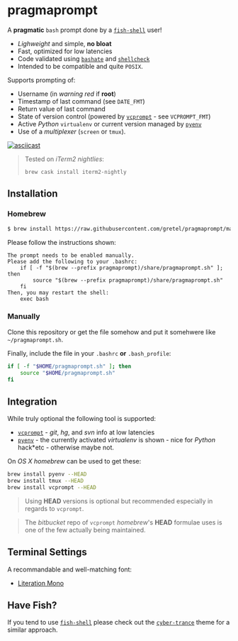 # pragmaprompt

A **pragmatic** `bash` prompt done by a [`fish-shell`](https://github.com/fish-shell/fish-shell) user!

* _Lighweight_ and simple, **no bloat**
* Fast, optimized for low latencies
* Code validated using [`bashate`](https://github.com/openstack-dev/bashate) and [`shellcheck`](https://github.com/koalaman/shellcheck)
* Intended to be compatible and quite `POSIX`.

Supports prompting of:

* Username (in *warning red* if **root**)
* Timestamp of last command (see `DATE_FMT`)
* Return value of last command
* State of version control (powered by [`vcprompt`](https://bitbucket.org/gward/vcprompt) - see `VCPROMPT_FMT`)
* Active *Python* `virtualenv` or current version managed by [`pyenv`](https://github.com/yyuu/pyenv)
* Use of a _multiplexer_ (`screen` or `tmux`).

[![asciicast](https://cloud.githubusercontent.com/assets/80815/15549133/85d74ea8-22ab-11e6-95fa-15d997ff99f9.png)](https://asciinema.org/a/46814)

> Tested on *iTerm2 nightlies*:
>
> `brew cask install iterm2-nightly`

## Installation

### Homebrew

```bash
$ brew install https://raw.githubusercontent.com/gretel/pragmaprompt/master/pragmaprompt.rb
```

Please follow the instructions shown:

```
The prompt needs to be enabled manually.
Please add the following to your .bashrc:
    if [ -f "$(brew --prefix pragmaprompt)/share/pragmaprompt.sh" ]; then
        source "$(brew --prefix pragmaprompt)/share/pragmaprompt.sh"
    fi
Then, you may restart the shell:
    exec bash
```

### Manually

Clone this repository or get the file somehow and put it somehwere like `~/pragmaprompt.sh`.

Finally, include the file in your `.bashrc` **or** `.bash_profile`:

```bash
if [ -f "$HOME/pragmaprompt.sh" ]; then
    source "$HOME/pragmaprompt.sh"
fi
```

## Integration

While truly optional the following tool is supported:

* [`vcprompt`](https://bitbucket.org/gward/vcprompt) - *git*, *hg*, and *svn* info at low latencies
* [`pyenv`](https://github.com/yyuu/pyenv) - the currently activated *virtualenv* is shown - nice for *Python* hack*etc - otherwise maybe not.

On *OS X* *homebrew* can be used to get these:

```bash
brew install pyenv --HEAD
brew install tmux --HEAD
brew install vcprompt --HEAD
```

> Using **HEAD** versions is optional but recommended especially in regards to `vcprompt`.

> The *bitbucket* repo of `vcprompt` *homebrew*'s **HEAD** formulae uses is one of the few actually being maintained.

## Terminal Settings

A recommandable and well-matching font:

* [Literation Mono](https://github.com/powerline/fonts/tree/master/LiberationMono)

[vcprompt]: https://bitbucket.org/gward/vcprompt
[pragmaprompt]: https://cloud.githubusercontent.com/assets/80815/15529646/1776807a-224f-11e6-8bf0-77c210919af1.png

## Have Fish?

If you tend to use [`fish-shell`](https://github.com/fish-shell/fish-shell) please check out the [`cyber-trance`](https://github.com/fishgretel/cyber-trance) theme for a similar approach.

[vcprompt]: https://bitbucket.org/gward/vcprompt
